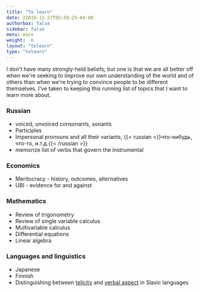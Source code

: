 ```yaml
---
title: "To learn"
date: 22019-11-27T05:50:25-04:00
authorbox: false
sidebar: false
menu: main
weight: -6
layout: "tolearn"
type: "tolearn"
---
```


I don't have many strongly-held beliefs; but one is that we are all better off when we're seeking to improve our own understanding of the world and of others than when we're trying to convince people to be different themselves. I've taken to keeping this running list of topics that I want to learn more about.

### Russian

- voiced, unvoiced consonants, sonants
- Participles
- Impersonal pronouns and all their variants, {{< russian >}}что-нибудь, что-то, и.т.д.{{< /russian >}}
- memorize list of verbs that govern the instrumental

### Economics

- Meritocracy - history, outcomes, alternatives
- UBI - evidence for and against

### Mathematics

- Review of trigonometry
- Review of single variable calculus
- Multivariable calculus
- Differential equations
- Linear algebra

### Languages and linguistics

- Japanese
- Finnish
- Distinguishing between [telicity](https://en.wikipedia.org/wiki/Telicity) and [verbal aspect](https://en.wikipedia.org/wiki/Grammatical_aspect) in Slavic languages
